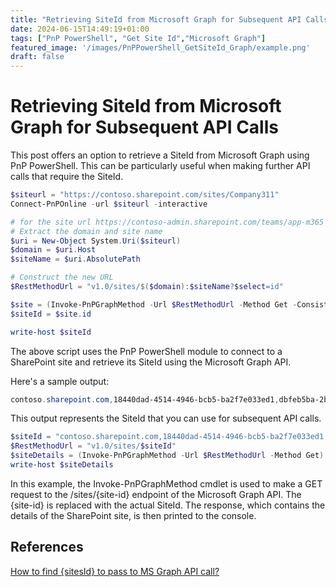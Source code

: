 ```yaml
---
title: "Retrieving SiteId from Microsoft Graph for Subsequent API Calls"
date: 2024-06-15T14:49:19+01:00
tags: ["PnP PowerShell", "Get Site Id","Microsoft Graph"]
featured_image: '/images/PnPPowerShell_GetSiteId_Graph/example.png'
draft: false
---
```


# Retrieving SiteId from Microsoft Graph for Subsequent API Calls

This post offers an option to retrieve a SiteId from Microsoft Graph using PnP PowerShell. This can be particularly useful when making further API calls that require the SiteId.

```powershell
$siteurl = "https://contoso.sharepoint.com/sites/Company311"
Connect-PnPOnline -url $siteurl -interactive

# for the site url https://contoso-admin.sharepoint.com/teams/app-m365 
# Extract the domain and site name
$uri = New-Object System.Uri($siteurl)
$domain = $uri.Host
$siteName = $uri.AbsolutePath

# Construct the new URL
$RestMethodUrl = "v1.0/sites/$($domain):$siteName?$select=id"

$site = (Invoke-PnPGraphMethod -Url $RestMethodUrl -Method Get -ConsistencyLevelEventual)
$siteId = $site.id

write-host $siteId
```

The above script uses the PnP PowerShell module to connect to a SharePoint site and retrieve its SiteId using the Microsoft Graph API.

Here's a sample output:

```powershell
contoso.sharepoint.com,18440dad-4514-4946-bcb5-ba2f7e033ed1,dbfeb5ba-2bf1-4ff8-bf61-af1d984fceb1
```

This output represents the SiteId that you can use for subsequent API calls.

```powershell
$siteId = "contoso.sharepoint.com,18440dad-4514-4946-bcb5-ba2f7e033ed1,dbfeb5ba-2bf1-4ff8-bf61-af1d984fceb1"
$RestMethodUrl = "v1.0/sites/$siteId"
$siteDetails = (Invoke-PnPGraphMethod -Url $RestMethodUrl -Method Get)
write-host $siteDetails
```

In this example, the Invoke-PnPGraphMethod cmdlet is used to make a GET request to the /sites/{site-id} endpoint of the Microsoft Graph API. The {site-id} is replaced with the actual SiteId. The response, which contains the details of the SharePoint site, is then printed to the console.

## References

[How to find {sitesId} to pass to MS Graph API call?](https://pankajsurti.com/2021/09/27/how-to-find-sitesid-to-pass-to-ms-graph-api-call/)